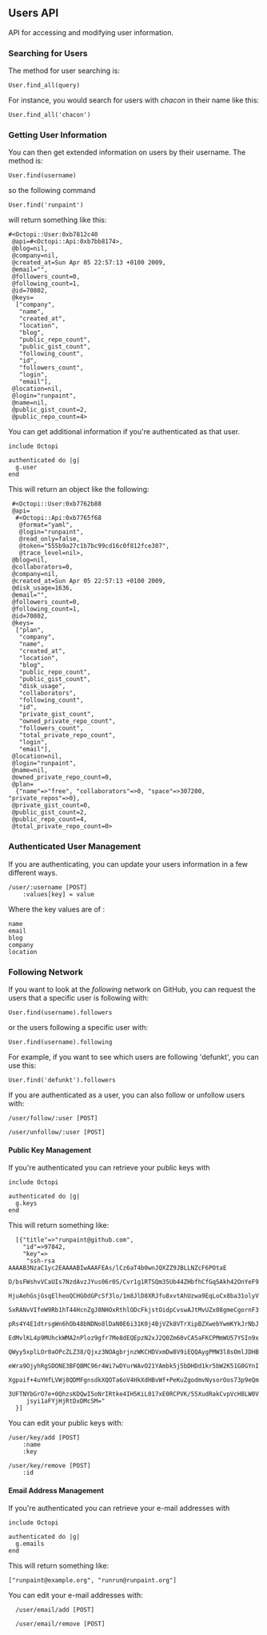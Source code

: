 ## Users API ##

API for accessing and modifying user information.

### Searching for Users ###

The method for user searching is:

	User.find_all(query)

For instance, you would search for users with <i>chacon</i> in their name like this:

	User.find_all('chacon')

### Getting User Information ###

You can then get extended information on users by their username.  The method is:

	User.find(username)

so the following command

	User.find('runpaint')

will return something like this:

    #<Octopi::User:0xb7812c40
     @api=#<Octopi::Api:0xb7bb8174>,
     @blog=nil,
     @company=nil,
     @created_at=Sun Apr 05 22:57:13 +0100 2009,
     @email="",
     @followers_count=0,
     @following_count=1,
     @id=70802,
     @keys=
      ["company",
       "name",
       "created_at",
       "location",
       "blog",
       "public_repo_count",
       "public_gist_count",
       "following_count",
       "id",
       "followers_count",
       "login",
       "email"],
     @location=nil,
     @login="runpaint",
     @name=nil,
     @public_gist_count=2,
     @public_repo_count=4>

You can get additional information if you're authenticated as that user. 

    include Octopi
    
    authenticated do |g|
      g.user
    end

This will return an object like the following:


     #<Octopi::User:0xb7762b88
     @api=
      #<Octopi::Api:0xb7765f68
       @format="yaml",
       @login="runpaint",
       @read_only=false,
       @token="555b9a27c1b7bc99cd16c0f812fce307",
       @trace_level=nil>,
     @blog=nil,
     @collaborators=0,
     @company=nil,
     @created_at=Sun Apr 05 22:57:13 +0100 2009,
     @disk_usage=1636,
     @email="",
     @followers_count=0,
     @following_count=1,
     @id=70802,
     @keys=
      ["plan",
       "company",
       "name",
       "created_at",
       "location",
       "blog",
       "public_repo_count",
       "public_gist_count",
       "disk_usage",
       "collaborators",
       "following_count",
       "id",
       "private_gist_count",
       "owned_private_repo_count",
       "followers_count",
       "total_private_repo_count",
       "login",
       "email"],
     @location=nil,
     @login="runpaint",
     @name=nil,
     @owned_private_repo_count=0,
     @plan=
      {"name"=>"free", "collaborators"=>0, "space"=>307200, "private_repos"=>0},
     @private_gist_count=0,
     @public_gist_count=2,
     @public_repo_count=4,
     @total_private_repo_count=0>

### Authenticated User Management ###

If you are authenticating, you can update your users information in a few different ways.

    /user/:username [POST]
        :values[key] = value

Where the key values are of :

	name
	email
	blog
	company
	location

### Following Network ###

If you want to look at the <i>following</i> network on GitHub, you can request the users that a specific user is following with:

	User.find(username).followers

or the users following a specific user with:

	User.find(username).following

For example, if you want to see which users are following 'defunkt', you can
use this:

	User.find('defunkt').followers

If you are authenticated as a user, you can also follow or unfollow users with:

	/user/follow/:user [POST]

	/user/unfollow/:user [POST]


#### Public Key Management ####

If you're authenticated you can retrieve your public keys with

  
    include Octopi
    
    authenticated do |g|
      g.keys
    end

This will return something like:

      [{"title"=>"runpaint@github.com",
        "id"=>97842,
        "key"=>
         "ssh-rsa AAAAB3NzaC1yc2EAAAABIwAAAFEAs/lCz6aT4b0wnJQXZZ9JBLLNZcF6POtaE
         D/bsFWshvVCaUIs7NzdAvzJYus06r0S/Cvr1g1RTSQm35Ub44ZHbfhCfGq5Akh42OnYeF9
         HjuAehGsjGsqElheoQCHGOdGPcSf3lo/1m8JlD8XRJfu8xvtAhUzwa9EqLoCx8ba31olyV
         SxRANvVIfeW9Rb1hT44HcnZgJ8NHOxRthlODcFkjstOidpCvswAJtMvUZx08gmeCgornF3
         pRs4Y4E1dtrsgWn6hOb48bNDNo8lDaN0E6i31K0j4BjVZk8VTrXipBZXwebYwmKYkJrNbJ
         EdMvlKL4p9MUhckWMA2nPloz9gfr7Me8dEQEpzN2xJ2Q0Zm60vCA5aFKCPMmWU57YSIn9x
         QWyy5xplLOr0aOPcZLZ38/Qjxz3NOAgbrjnzWKCHDVxmDw8V9iEQQAygPMW3l8sOmlJDHB
         eWra9OjyhRgSDONE3BFQBMC96r4Wi7wDYurWAvO21YAmbk5j5bDHDd1kr5bW2K51G0GYnI
         Xgpaif+4uYHfLVWj8QDMFgnsdkXQOTa6oV4HkXdHBvWf+PeKuZgodmvNysorOos73p9eQm
         3UFTNYbGrO7e+0QhzsKDQwI5oNrIRtke4IH5KiL017xE0RCPVK/55XudRakCvpVcH8LW0V
         jsyi1aFYjHjRtDxDMcSM="
      }]

You can edit your public keys with:

    /user/key/add [POST]
        :name
        :key

    /user/key/remove [POST]
        :id

#### Email Address Management ####

If you're authenticated you can retrieve your e-mail addresses with

  
    include Octopi
    
    authenticated do |g|
      g.emails
    end

This will return something like:

    ["runpaint@example.org", "runrun@runpaint.org"]

You can edit your e-mail addresses with:

      /user/email/add [POST]

      /user/email/remove [POST]

